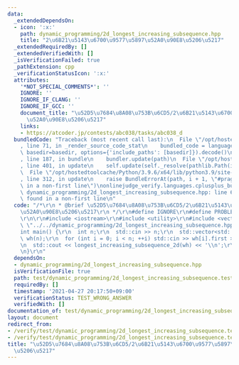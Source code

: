 ```yaml
---
data:
  _extendedDependsOn:
  - icon: ':x:'
    path: dynamic_programming/2d_longest_increasing_subsequence.hpp
    title: "2\u6B21\u5143\u6700\u9577\u5897\u52A0\u90E8\u5206\u5217"
  _extendedRequiredBy: []
  _extendedVerifiedWith: []
  _isVerificationFailed: true
  _pathExtension: cpp
  _verificationStatusIcon: ':x:'
  attributes:
    '*NOT_SPECIAL_COMMENTS*': ''
    IGNORE: ''
    IGNORE_IF_CLANG: ''
    IGNORE_IF_GCC: ''
    document_title: "\u52D5\u7684\u8A08\u753B\u6CD5/2\u6B21\u5143\u6700\u9577\u5897\
      \u52A0\u90E8\u5206\u5217"
    links:
    - https://atcoder.jp/contests/abc038/tasks/abc038_d
  bundledCode: "Traceback (most recent call last):\n  File \"/opt/hostedtoolcache/Python/3.9.6/x64/lib/python3.9/site-packages/onlinejudge_verify/documentation/build.py\"\
    , line 71, in _render_source_code_stat\n    bundled_code = language.bundle(stat.path,\
    \ basedir=basedir, options={'include_paths': [basedir]}).decode()\n  File \"/opt/hostedtoolcache/Python/3.9.6/x64/lib/python3.9/site-packages/onlinejudge_verify/languages/cplusplus.py\"\
    , line 187, in bundle\n    bundler.update(path)\n  File \"/opt/hostedtoolcache/Python/3.9.6/x64/lib/python3.9/site-packages/onlinejudge_verify/languages/cplusplus_bundle.py\"\
    , line 401, in update\n    self.update(self._resolve(pathlib.Path(included), included_from=path))\n\
    \  File \"/opt/hostedtoolcache/Python/3.9.6/x64/lib/python3.9/site-packages/onlinejudge_verify/languages/cplusplus_bundle.py\"\
    , line 312, in update\n    raise BundleErrorAt(path, i + 1, \"#pragma once found\
    \ in a non-first line\")\nonlinejudge_verify.languages.cplusplus_bundle.BundleErrorAt:\
    \ dynamic_programming/2d_longest_increasing_subsequence.hpp: line 6: #pragma once\
    \ found in a non-first line\n"
  code: "/*\r\n * @brief \u52D5\u7684\u8A08\u753B\u6CD5/2\u6B21\u5143\u6700\u9577\u5897\
    \u52A0\u90E8\u5206\u5217\r\n */\r\n#define IGNORE\r\n#define PROBLEM \"https://atcoder.jp/contests/abc038/tasks/abc038_d\"\
    \r\n\r\n#include <iostream>\r\n#include <utility>\r\n#include <vector>\r\n#include\
    \ \"../../dynamic_programming/2d_longest_increasing_subsequence.hpp\"\r\n\r\n\
    int main() {\r\n  int n;\r\n  std::cin >> n;\r\n  std::vector<std::pair<int, int>>\
    \ wh(n);\r\n  for (int i = 0; i < n; ++i) std::cin >> wh[i].first >> wh[i].second;\r\
    \n  std::cout << longest_increasing_subsequence_2d(wh) << '\\n';\r\n  return 0;\r\
    \n}\r\n"
  dependsOn:
  - dynamic_programming/2d_longest_increasing_subsequence.hpp
  isVerificationFile: true
  path: test/dynamic_programming/2d_longest_increasing_subsequence.test.cpp
  requiredBy: []
  timestamp: '2021-04-27 20:17:50+09:00'
  verificationStatus: TEST_WRONG_ANSWER
  verifiedWith: []
documentation_of: test/dynamic_programming/2d_longest_increasing_subsequence.test.cpp
layout: document
redirect_from:
- /verify/test/dynamic_programming/2d_longest_increasing_subsequence.test.cpp
- /verify/test/dynamic_programming/2d_longest_increasing_subsequence.test.cpp.html
title: "\u52D5\u7684\u8A08\u753B\u6CD5/2\u6B21\u5143\u6700\u9577\u5897\u52A0\u90E8\
  \u5206\u5217"
---
```


